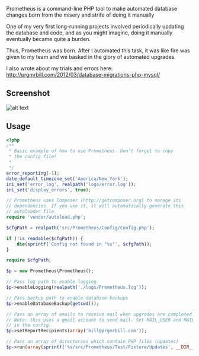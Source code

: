 Prometheus is a command-line PHP tool to make automated database changes born from the misery and strife of doing it manually

One of my very first long-running projects involved periodically updating the database and code, and as you might imagine, doing it manually eventually became quite a burden.

Thus, Prometheus was born. After I automated this task, it was like fire was given to my team and we basked in the glory of automated upgrades.

I also wrote about my trials and errors here: http://prgmrbill.com/2012/03/database-migrations-php-mysql/

Screenshot
-----
![alt text](https://github.com/prgmrbill/Prometheus/blob/master/prometheus.png "Screenshot")

Usage
-----
```php
<?php
/**
 * Basic example of how to use Prometheus. Don't forget to copy
 * the config file!
 *
 */
error_reporting(-1);
date_default_timezone_set('America/New_York');
ini_set('error_log', realpath('logs/error.log'));
ini_set('display_errors', true);

// Prometheus uses Composer (http://getcomposer.org) to manage its
// dependencies. If you use it, it will automatically generate this
// autoloader file.
require 'vendor/autoload.php';

$cfgPath = realpath('src/Prometheus/Config/Config.php');

if (!is_readable($cfgPath)) {
    die(sprintf('Config not found in "%s"', $cfgPath));
}

require $cfgPath;

$p = new Prometheus\Prometheus();

// Pass log path to enable logging
$p->enableLogging(realpath('./logs/Prometheus.log'));  

// Pass backup path to enable database backups
$p->enableDatabaseBackup(getcwd());

// Pass an array of emails to receive mail when upgrades are completed
// Note: this uses a gmail account to send mail. Set MAIL_USER and MAIL_PASSWORD
// in the config.
$p->setReportRecipients(array('bill@prgmrbill.com'));

// Pass an array of directories which contain PHP files (updates)
$p->run(array(sprintf('%s/src/Prometheus/Test/Fixture/Updates', __DIR__)));

```


